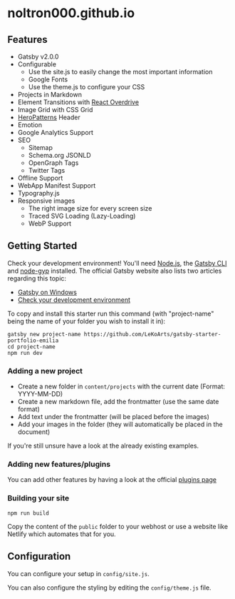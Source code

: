 # noltron000.github.io

## Features

- Gatsby v2.0.0
- Configurable
  - Use the site.js to easily change the most important information
  - Google Fonts
  - Use the theme.js to configure your CSS
- Projects in Markdown
- Element Transitions with [React Overdrive](https://github.com/berzniz/react-overdrive)
- Image Grid with CSS Grid
- [HeroPatterns](http://www.heropatterns.com/) Header
- Emotion
- Google Analytics Support
- SEO
  - Sitemap
  - Schema.org JSONLD
  - OpenGraph Tags
  - Twitter Tags
- Offline Support
- WebApp Manifest Support
- Typography.js
- Responsive images
  - The right image size for every screen size
  - Traced SVG Loading (Lazy-Loading)
  - WebP Support

## Getting Started

Check your development environment! You'll need [Node.js](https://nodejs.org/en/), the [Gatsby CLI](https://www.gatsbyjs.org/docs/) and [node-gyp](https://github.com/nodejs/node-gyp#installation) installed. The official Gatsby website also lists two articles regarding this topic:

- [Gatsby on Windows](https://www.gatsbyjs.org/docs/gatsby-on-windows/)
- [Check your development environment](https://www.gatsbyjs.org/tutorial/part-zero/)

To copy and install this starter run this command (with "project-name" being the name of your folder you wish to install it in):

```
gatsby new project-name https://github.com/LeKoArts/gatsby-starter-portfolio-emilia
cd project-name
npm run dev
```

### Adding a new project

- Create a new folder in `content/projects` with the current date (Format: YYYY-MM-DD)
- Create a new markdown file, add the frontmatter (use the same date format)
- Add text under the frontmatter (will be placed before the images)
- Add your images in the folder (they will automatically be placed in the document)

If you're still unsure have a look at the already existing examples.

### Adding new features/plugins

You can add other features by having a look at the official [plugins page](https://www.gatsbyjs.org/docs/plugins/)

### Building your site

```
npm run build
```

Copy the content of the `public` folder to your webhost or use a website like Netlify which automates that for you.

## Configuration

You can configure your setup in `config/site.js`.

You can also configure the styling by editing the `config/theme.js` file.
